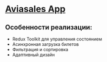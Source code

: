 # [Aviasales App](https://your-vercel-link.vercel.app/)

## Особенности реализации:

- Redux Toolkit для управления состоянием
- Асинхронная загрузка билетов
- Фильтрация и сортировка
- Адаптивный дизайн
